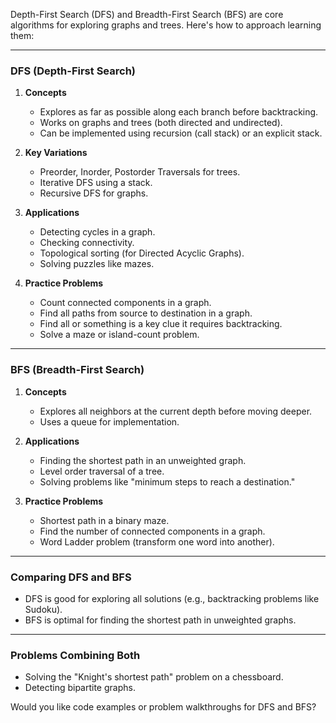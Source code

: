 Depth-First Search (DFS) and Breadth-First Search (BFS) are core algorithms for exploring graphs and trees. Here's how to approach learning them:

---

### **DFS (Depth-First Search)**

1. **Concepts**
   - Explores as far as possible along each branch before backtracking.
   - Works on graphs and trees (both directed and undirected).
   - Can be implemented using recursion (call stack) or an explicit stack.

2. **Key Variations**
   - Preorder, Inorder, Postorder Traversals for trees.
   - Iterative DFS using a stack.
   - Recursive DFS for graphs.

3. **Applications**
   - Detecting cycles in a graph.
   - Checking connectivity.
   - Topological sorting (for Directed Acyclic Graphs).
   - Solving puzzles like mazes.

4. **Practice Problems**
   - Count connected components in a graph.
   - Find all paths from source to destination in a graph.
   - Find all or something is a key clue it requires backtracking.
   - Solve a maze or island-count problem.

---

### **BFS (Breadth-First Search)**

1. **Concepts**
   - Explores all neighbors at the current depth before moving deeper.
   - Uses a queue for implementation.

2. **Applications**
   - Finding the shortest path in an unweighted graph.
   - Level order traversal of a tree.
   - Solving problems like "minimum steps to reach a destination."

3. **Practice Problems**
   - Shortest path in a binary maze.
   - Find the number of connected components in a graph.
   - Word Ladder problem (transform one word into another).

---

### **Comparing DFS and BFS**
- DFS is good for exploring all solutions (e.g., backtracking problems like Sudoku).
- BFS is optimal for finding the shortest path in unweighted graphs.

---

### **Problems Combining Both**
- Solving the "Knight's shortest path" problem on a chessboard.
- Detecting bipartite graphs.

Would you like code examples or problem walkthroughs for DFS and BFS?